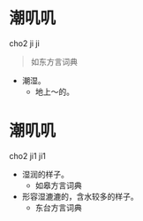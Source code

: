 # 潮叽叽
cho2 ji ji
> 如东方言词典
- 潮湿。
  - 地上～的。





# 潮叽叽
cho2 ji1 ji1
+ 湿润的样子。
  * 如皋方言词典
+ 形容湿漉漉的，含水较多的样子。
  * 东台方言词典
